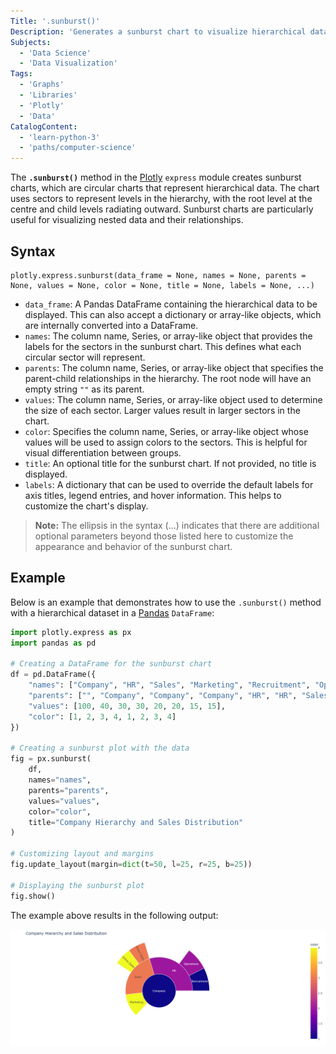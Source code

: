 ```yaml
---
Title: '.sunburst()'
Description: 'Generates a sunburst chart to visualize hierarchical data using nested circular sectors.'
Subjects:
  - 'Data Science'
  - 'Data Visualization'
Tags:
  - 'Graphs'
  - 'Libraries'
  - 'Plotly'
  - 'Data'
CatalogContent:
  - 'learn-python-3'
  - 'paths/computer-science'
---
```


The **`.sunburst()`** method in the [Plotly](https://www.codecademy.com/resources/docs/plotly) `express` module creates sunburst charts, which are circular charts that represent hierarchical data. The chart uses sectors to represent levels in the hierarchy, with the root level at the centre and child levels radiating outward. Sunburst charts are particularly useful for visualizing nested data and their relationships.

## Syntax

```pseudo
plotly.express.sunburst(data_frame = None, names = None, parents = None, values = None, color = None, title = None, labels = None, ...)
```

- `data_frame`: A Pandas DataFrame containing the hierarchical data to be displayed. This can also accept a dictionary or array-like objects, which are internally converted into a DataFrame.
- `names`: The column name, Series, or array-like object that provides the labels for the sectors in the sunburst chart. This defines what each circular sector will represent.
- `parents`: The column name, Series, or array-like object that specifies the parent-child relationships in the hierarchy. The root node will have an empty string `""` as its parent.
- `values`: The column name, Series, or array-like object used to determine the size of each sector. Larger values result in larger sectors in the chart.
- `color`: Specifies the column name, Series, or array-like object whose values will be used to assign colors to the sectors. This is helpful for visual differentiation between groups.
- `title`: An optional title for the sunburst chart. If not provided, no title is displayed.
- `labels`: A dictionary that can be used to override the default labels for axis titles, legend entries, and hover information. This helps to customize the chart's display.

> **Note:** The ellipsis in the syntax (...) indicates that there are additional optional parameters beyond those listed here to customize the appearance and behavior of the sunburst chart.

## Example

Below is an example that demonstrates how to use the `.sunburst()` method with a hierarchical dataset in a [Pandas](https://www.codecademy.com/resources/docs/pandas) `DataFrame`:

```py
import plotly.express as px
import pandas as pd

# Creating a DataFrame for the sunburst chart
df = pd.DataFrame({
    "names": ["Company", "HR", "Sales", "Marketing", "Recruitment", "Operations", "Direct Sales", "Online Sales"],
    "parents": ["", "Company", "Company", "Company", "HR", "HR", "Sales", "Sales"],
    "values": [100, 40, 30, 30, 20, 20, 15, 15],
    "color": [1, 2, 3, 4, 1, 2, 3, 4]
})

# Creating a sunburst plot with the data
fig = px.sunburst(
    df,
    names="names",
    parents="parents",
    values="values",
    color="color",
    title="Company Hierarchy and Sales Distribution"
)

# Customizing layout and margins
fig.update_layout(margin=dict(t=50, l=25, r=25, b=25))

# Displaying the sunburst plot
fig.show()
```

The example above results in the following output:

![The output chart displays a circular hierarchy with the root at the centre and child nodes radiating outward. Each sector's size and color are proportional to its respective values and color attributes.](https://raw.githubusercontent.com/Codecademy/docs/main/media/sunburst-plotly.png)
